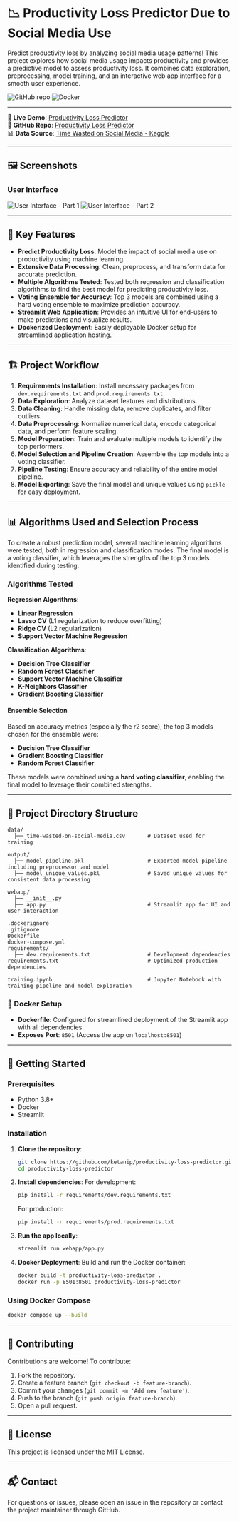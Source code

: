 # 📉 Productivity Loss Predictor Due to Social Media Use

Predict productivity loss by analyzing social media usage patterns! This project explores how social media usage impacts productivity and provides a predictive model to assess productivity loss. It combines data exploration, preprocessing, model training, and an interactive web app interface for a smooth user experience.

![GitHub repo](https://img.shields.io/badge/GitHub-Productivity%20Loss%20Predictor-blue?logo=github)
![Docker](https://img.shields.io/badge/Docker-Exposes%20Port%208501-blue?logo=docker)

---

🔗 **Live Demo**: [Productivity Loss Predictor](https://social-media-impact.streamlit.app/)  
🔗 **GitHub Repo**: [Productivity Loss Predictor](https://github.com/ketanip/productivity-loss-predictor)  
📊 **Data Source**: [Time Wasted on Social Media - Kaggle](https://www.kaggle.com/datasets/beltagymohamedsaleh/time-waste-on-social-media)  

---

## 🖼️ Screenshots

### User Interface
![User Interface - Part 1](public/ui-1.png)
![User Interface - Part 2](public/ui-2.png)

---

## 🌟 Key Features
- **Predict Productivity Loss**: Model the impact of social media use on productivity using machine learning.
- **Extensive Data Processing**: Clean, preprocess, and transform data for accurate prediction.
- **Multiple Algorithms Tested**: Tested both regression and classification algorithms to find the best model for predicting productivity loss.
- **Voting Ensemble for Accuracy**: Top 3 models are combined using a hard voting ensemble to maximize prediction accuracy.
- **Streamlit Web Application**: Provides an intuitive UI for end-users to make predictions and visualize results.
- **Dockerized Deployment**: Easily deployable Docker setup for streamlined application hosting.

---

## 🏗️ Project Workflow

1. **Requirements Installation**: Install necessary packages from `dev.requirements.txt` and `prod.requirements.txt`.
2. **Data Exploration**: Analyze dataset features and distributions.
3. **Data Cleaning**: Handle missing data, remove duplicates, and filter outliers.
4. **Data Preprocessing**: Normalize numerical data, encode categorical data, and perform feature scaling.
5. **Model Preparation**: Train and evaluate multiple models to identify the top performers.
6. **Model Selection and Pipeline Creation**: Assemble the top models into a voting classifier.
7. **Pipeline Testing**: Ensure accuracy and reliability of the entire model pipeline.
8. **Model Exporting**: Save the final model and unique values using `pickle` for easy deployment.

---

## 📊 Algorithms Used and Selection Process

To create a robust prediction model, several machine learning algorithms were tested, both in regression and classification modes. The final model is a voting classifier, which leverages the strengths of the top 3 models identified during testing.

### Algorithms Tested
**Regression Algorithms**:
- **Linear Regression**
- **Lasso CV** (L1 regularization to reduce overfitting)
- **Ridge CV** (L2 regularization)
- **Support Vector Machine Regression**

**Classification Algorithms**:
- **Decision Tree Classifier**
- **Random Forest Classifier**
- **Support Vector Machine Classifier**
- **K-Neighbors Classifier**
- **Gradient Boosting Classifier**

#### Ensemble Selection
Based on accuracy metrics (especially the r2 score), the top 3 models chosen for the ensemble were:
- **Decision Tree Classifier**
- **Gradient Boosting Classifier**
- **Random Forest Classifier**

These models were combined using a **hard voting classifier**, enabling the final model to leverage their combined strengths.

---

## 📂 Project Directory Structure

```plaintext
data/
  ├── time-wasted-on-social-media.csv       # Dataset used for training

output/
  ├── model_pipeline.pkl                    # Exported model pipeline including preprocessor and model
  ├── model_unique_values.pkl               # Saved unique values for consistent data processing

webapp/
  ├── __init__.py
  ├── app.py                                # Streamlit app for UI and user interaction

.dockerignore
.gitignore
Dockerfile
docker-compose.yml
requirements/
  ├── dev.requirements.txt                  # Development dependencies
requirements.txt                            # Optimized production dependencies

training.ipynb                              # Jupyter Notebook with training pipeline and model exploration
```

### 🐳 Docker Setup
- **Dockerfile**: Configured for streamlined deployment of the Streamlit app with all dependencies.
- **Exposes Port**: `8501` (Access the app on `localhost:8501`)


---

## 🚀 Getting Started

### Prerequisites
- Python 3.8+
- Docker
- Streamlit

### Installation

1. **Clone the repository**:
   ```bash
   git clone https://github.com/ketanip/productivity-loss-predictor.git
   cd productivity-loss-predictor
   ```

2. **Install dependencies**:
   For development:
   ```bash
   pip install -r requirements/dev.requirements.txt
   ```
   For production:
   ```bash
   pip install -r requirements/prod.requirements.txt
   ```

3. **Run the app locally**:
   ```bash
   streamlit run webapp/app.py
   ```

4. **Docker Deployment**:
   Build and run the Docker container:
   ```bash
   docker build -t productivity-loss-predictor .
   docker run -p 8501:8501 productivity-loss-predictor
   ```

### Using Docker Compose
```bash
docker compose up --build
```

---

## 👥 Contributing
Contributions are welcome! To contribute:

1. Fork the repository.
2. Create a feature branch (`git checkout -b feature-branch`).
3. Commit your changes (`git commit -m 'Add new feature'`).
4. Push to the branch (`git push origin feature-branch`).
5. Open a pull request.

---

## 📜 License
This project is licensed under the MIT License.

---

## 📬 Contact

For questions or issues, please open an issue in the repository or contact the project maintainer through GitHub.

